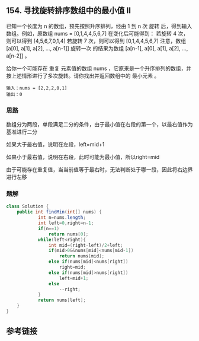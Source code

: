 ## 154. 寻找旋转排序数组中的最小值 II
已知一个长度为 n 的数组，预先按照升序排列，经由 1 到 n 次 旋转 后，得到输入数组。例如，原数组 nums = [0,1,4,4,5,6,7] 在变化后可能得到：
若旋转 4 次，则可以得到 [4,5,6,7,0,1,4]
若旋转 7 次，则可以得到 [0,1,4,4,5,6,7]
注意，数组 [a[0], a[1], a[2], ..., a[n-1]] 旋转一次 的结果为数组 [a[n-1], a[0], a[1], a[2], ..., a[n-2]] 。

给你一个可能存在 重复 元素值的数组 nums ，它原来是一个升序排列的数组，并按上述情形进行了多次旋转。请你找出并返回数组中的 最小元素 。
```
输入：nums = [2,2,2,0,1]
输出：0
```
### 思路
数组分为两段，单段满足二分的条件，由于最小值在右段的第一个，以最右值作为基准进行二分

如果大于最右值，说明在左段，left=mid+1

如果小于最右值，说明在右段，此时可能为最小值，所以right=mid

由于可能存在重复值，当当前值等于最右时，无法判断处于哪一段，因此将右边界进行左移
### 题解
```java
class Solution {
    public int findMin(int[] nums) {
            int n=nums.length;
            int left=0,right=n-1;
            if(n==1)
                return nums[0];
            while(left<right){
                int mid=(right-left)/2+left; 
                if(mid>0&&nums[mid]<nums[mid-1])
                    return nums[mid];
                else if(nums[mid]<nums[right])
                    right=mid;
                else if(nums[mid]>nums[right])
                    left=mid+1;
                else
                    --right;
            }
            return nums[left];
    }
}
```
## 参考链接